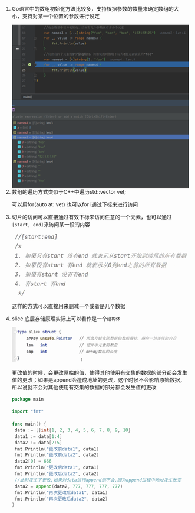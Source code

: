 1. Go语言中的数组初始化方法比较多，支持根据参数的数量来确定数组的大小，支持对某一个位置的参数进行设定

   <img src="./Collections.assets/image-20230213214202333.png" alt="image-20230213214202333" align="left" style="zoom:50%;" />

2. 数组的遍历方式类似于C++中遍历std::vector<T> vet;

   可以用for(auto at: vet) 也可以for i通过下标来进行访问

3. 切片的访问可以直接通过有效下标来访问任意的一个元素，也可以通过`[start, end]`来访问某一段的内容

   ![image-20230214223017582](./Collections.assets/image-20230214223017582.png)

   这样的方式可以直接用来删减一个或者是几个数据

4. slice 底层存储原理实际上可以看作是一个`结构体`

   <img src="./Collections.assets/image-20230218220419370.png" alt="image-20230218220419370" style="zoom:67%;" />

   更改值的时候，会更改原始的值，使得其他使用有交集的数据的部分都会发生值的更改；如果是append会造成地址的更改，这个时候不会影响原始数据，所以说就不会对其他使用有交集的数据的部分都会发生值的更改
   
   ```go
   package main
   
   import "fmt"
   
   func main() {
   	data := []int{1, 2, 3, 4, 5, 6, 7, 8, 9, 10}
   	data1 := data[1:4]
   	data2 := data[2:5]
   	fmt.Println("更改前data1", data1)
   	fmt.Println("更改前data2", data2)
   	data2[0] = 666
   	fmt.Println("更改后data1", data1)
   	fmt.Println("更改后data2", data2)
   	//此时发生了更改,如果对data进行append则不会,因为append过程中地址发生改变
   	data2 = append(data2, 777, 777, 777, 777)
   	fmt.Println("再次更改后data1", data1)
   	fmt.Println("再次更改后data2", data2)
   }
   ```
   
   
